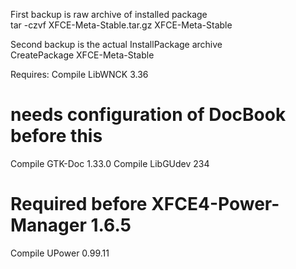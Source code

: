First backup is raw archive of installed package  
tar -czvf XFCE-Meta-Stable.tar.gz XFCE-Meta-Stable  

Second backup is the actual InstallPackage archive  
CreatePackage XFCE-Meta-Stable



Requires:
Compile LibWNCK 3.36


   # needs configuration of DocBook before this
   Compile GTK-Doc 1.33.0
  Compile LibGUdev 234
# Required before XFCE4-Power-Manager 1.6.5
Compile UPower 0.99.11
